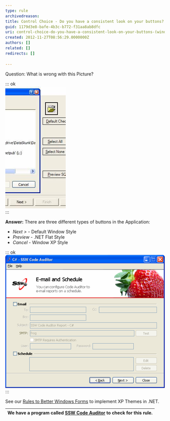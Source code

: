 ```yaml
---
type: rule
archivedreason: 
title: Control Choice - Do you have a consistent look on your buttons? (Windows Forms Only)
guid: 1179d3e8-bafe-4b3c-b772-f31aa8ab8dfc
uri: control-choice-do-you-have-a-consistent-look-on-your-buttons-(windows-forms-only)
created: 2012-11-27T08:56:29.0000000Z
authors: []
related: []
redirects: []

---
```


Question: What is wrong with this Picture?


::: ok  
![Figure: What is wrong?](../../assets/InconsistentButtonStyles.jpg)  
:::

<!--endintro-->

 **Answer:** There are three different types of buttons in the Application:

* *Next &gt;* - Default Window Style
* *Preview* - .NET Flat Style
* *Cancel* - Window XP Style



::: ok  
![Figure: Even labels need to use FlatStyle.System. Can you spot the wrong label?](../../assets/BadDivider.gif)  
:::

See our [Rules to Better Windows Forms](http://www.ssw.com.au/ssw/Standards/Rules/RulesToBetterWindowsForms.aspx#XPThemes) to implement XP Themes in .NET.


| We have a program called [SSW Code Auditor](http://www.ssw.com.au/ssw/CodeAuditor/Rules.aspx#ConsistentButtonStyle) to check for this rule. |
| --- |
